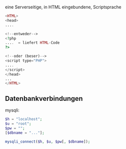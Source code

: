 eine Serverseitige, in HTML eingebundene, Scriptsprache

~~~php
<HTML>
<head>
....

<!--entweder-->
<?php
....  = liefert HTML-Code
?>

<!--oder (beser)-->
<script type="PHP">
....
</script>
</head>
...
</HTML>
~~~

## Datenbankverbindungen

mysqli:
~~~php
$h = "localhost";
$u = "root";
$pw = "";
[$dbname = "..."];

mysqli_connect($h, $u, $pw[, $dbname]);
~~~